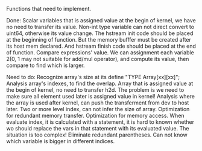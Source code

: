 Functions that need to implement.

Done:
  Scalar variables that is assigned value at the begin of kernel, we have no
    need to transfer its value. 
  Non-int type variable can not direct convert to uint64, otherwise its value change.
  The hstream init code should be placed at the beginning of function. But the memory bufffer must be created after its host mem declared. And hstream finish code should be placed at the end of function.
  Compare expressions' value. We can assignment each variable 2(0, 1 may not suitable for add/mul operator), and compute its value, then compare to find which is larger.

Need to do:
  Recognize array's size at its define "TYPE Array[xx][xx]";
  Analysis array's indexes, to find the overlap.
  Array that is assigned value at the begin of kernel, no need to transfer h2d. The problem is we need to make sure all element used later is assigned value in kernel!
  Analysis where the array is used after kernel, can push the transferment from dev to host later.
  Two or more level index, can not infer the size of array.
  Optimization for redundant memory transfer.
  Optimization for memory access.
  When evaluate index, it is calculated with a statement, it is hard to known whether wo should replace the vars in that statement with its evaluated value. The situation is too complex!
  Eliminate redundant parentheses.
  Can not know which variable is bigger in different indices.
